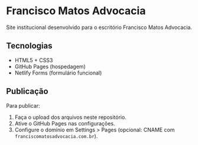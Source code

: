# Francisco Matos Advocacia

Site institucional desenvolvido para o escritório Francisco Matos Advocacia.

## Tecnologias

- HTML5 + CSS3
- GitHub Pages (hospedagem)
- Netlify Forms (formulário funcional)

## Publicação

Para publicar:
1. Faça o upload dos arquivos neste repositório.
2. Ative o GitHub Pages nas configurações.
3. Configure o domínio em Settings > Pages (opcional: CNAME com `franciscomatosadvocacia.com.br`).
